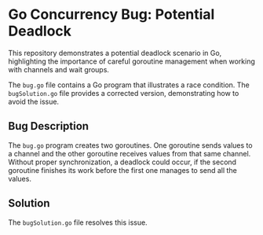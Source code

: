 # Go Concurrency Bug: Potential Deadlock

This repository demonstrates a potential deadlock scenario in Go, highlighting the importance of careful goroutine management when working with channels and wait groups. 

The `bug.go` file contains a Go program that illustrates a race condition.  The `bugSolution.go` file provides a corrected version, demonstrating how to avoid the issue.

## Bug Description

The `bug.go` program creates two goroutines. One goroutine sends values to a channel and the other goroutine receives values from that same channel.  Without proper synchronization, a deadlock could occur, if the second goroutine finishes its work before the first one manages to send all the values.

## Solution

The `bugSolution.go` file resolves this issue.